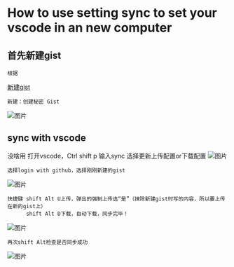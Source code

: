 # How to use setting sync to set your vscode in an new computer

## 首先新建gist
    根据
[新建gist](https://docs.github.com/cn/github/writing-on-github/editing-and-sharing-content-with-gists/creating-gists)

    新建：创建秘密 Gist
![图片](https://user-images.githubusercontent.com/93923763/141948527-87c18bd9-6524-43a6-be24-3a176ae6d095.png)

## sync with vscode
没啥用
    打开vscode，Ctrl shift p 输入sync 选择更新上传配置or下载配置
![图片](https://user-images.githubusercontent.com/93923763/141955494-af9d8af1-a48f-4af2-a27b-9191020060d1.png)

    选择login with github，选择刚刚新建的gist
![图片](https://user-images.githubusercontent.com/93923763/141955881-41e0fe81-96d3-4bf7-9891-8f6f9bae7031.png)

    快捷键 shift Alt U上传，弹出的强制上传选“是”（抹除新建gist时写的内容，所以要上传在新的gist上）
          shift Alt D下载，自动下载，同步完毕！
![图片](https://user-images.githubusercontent.com/93923763/141959854-19031b09-68f2-4461-85e5-313ba2f5e6e1.png)

    再次shift Alt检查是否同步成功
![图片](https://user-images.githubusercontent.com/93923763/141960271-388aa253-7750-4860-bf7f-74758d8eec8e.png)
